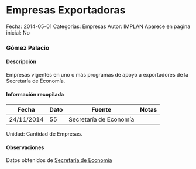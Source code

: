 Empresas Exportadoras
=====

Fecha: 2014-05-01
Categorías: Empresas
Autor: IMPLAN
Aparece en pagina inicial: No

### Gómez Palacio

#### Descripción

Empresas vigentes en uno o más programas de apoyo a exportadores de la Secretaría de Economía.

<!-- break -->

#### Información recopilada

<table class="table table-hover table-bordered matriz">
  <thead>
    <tr><th>Fecha</th><th>Dato</th><th>Fuente</th><th>Notas</th></tr>
  </thead>
  <tbody>
    <tr><td class="centrado">24/11/2014</td><td class="derecha">55</td><td>Secretaría de Economía</td><td></td></tr>
  </tbody>
</table>

Unidad: Cantidad de Empresas.

#### Observaciones

Datos obtenidos de [Secretaría de Economía](http://www.economia.gob.mx/comunidad-negocios/industria-y-comercio/instrumentos-de-comercio-exterior/directorios-y-discos-de-captura)
